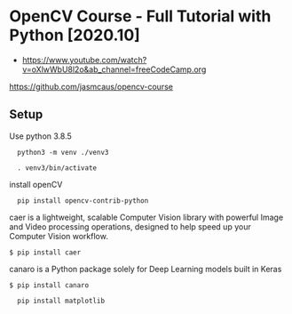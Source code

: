 # OpenCV Course - Full Tutorial with Python [2020.10]
- https://www.youtube.com/watch?v=oXlwWbU8l2o&ab_channel=freeCodeCamp.org

https://github.com/jasmcaus/opencv-course



## Setup
Use python 3.8.5
```
  python3 -m venv ./venv3

  . venv3/bin/activate
```

install openCV
```
  pip install opencv-contrib-python
```
caer is a lightweight, scalable Computer Vision library with powerful Image and Video processing operations, designed to help speed up your Computer Vision workflow.
```
$ pip install caer
```
canaro is a Python package solely for Deep Learning models built in Keras
```
$ pip install canaro
```

```
  pip install matplotlib
```